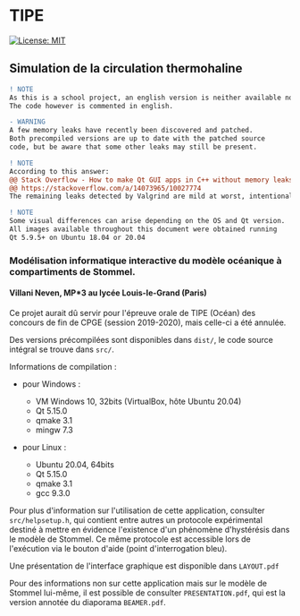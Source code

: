 # TIPE

[![License: MIT](https://img.shields.io/badge/License-MIT-yellow.svg)](https://opensource.org/licenses/MIT)

## Simulation de la circulation thermohaline

```diff
! NOTE
As this is a school project, an english version is neither available nor scheduled anytime soon.
The code however is commented in english.
```

```diff
- WARNING
A few memory leaks have recently been discovered and patched.
Both precompiled versions are up to date with the patched source
code, but be aware that some other leaks may still be present.
```

```diff
! NOTE
According to this answer:
@@ Stack Overflow - How to make Qt GUI apps in C++ without memory leaks @@
@@ https://stackoverflow.com/a/14073965/10027774                        @@
The remaining leaks detected by Valgrind are mild at worst, intentional at best.
```

```diff
! NOTE
Some visual differences can arise depending on the OS and Qt version.
All images available throughout this document were obtained running
Qt 5.9.5+ on Ubuntu 18.04 or 20.04
```

### Modélisation informatique interactive du modèle océanique à compartiments de Stommel.

#### Villani Neven, MP*3 au lycée Louis-le-Grand (Paris)

Ce projet aurait dû servir pour l'épreuve orale de TIPE (Océan) des concours de fin de CPGE (session 2019-2020), mais celle-ci a été annulée.

Des versions précompilées sont disponibles dans `dist/`, le code source intégral se trouve dans `src/`.

Informations de compilation :
- pour Windows :
    - VM Windows 10, 32bits (VirtualBox, hôte Ubuntu 20.04)
    - Qt 5.15.0
    - qmake 3.1
    - mingw 7.3


- pour Linux :
    - Ubuntu 20.04, 64bits
    - Qt 5.15.0
    - qmake 3.1
    - gcc 9.3.0

Pour plus d'information sur l'utilisation de cette application, consulter `src/helpsetup.h`, qui contient entre autres un protocole expérimental destiné à mettre en évidence l'existence d'un phénomène d'hystérésis dans le modèle de Stommel. Ce même protocole est accessible lors de l'exécution via le bouton d'aide (point d'interrogation bleu).

Une présentation de l'interface graphique est disponible dans `LAYOUT.pdf`

Pour des informations non sur cette application mais sur le modèle de Stommel lui-même, il est possible de consulter `PRESENTATION.pdf`, qui est la version annotée du diaporama `BEAMER.pdf`.
